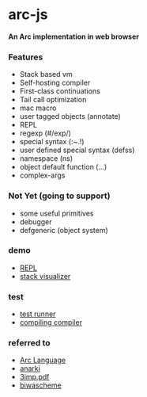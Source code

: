 # arc-js

__An Arc implementation in web browser__

### Features

- Stack based vm
- Self-hosting compiler
- First-class continuations
- Tail call optimization
- mac macro
- user tagged objects (annotate)
- REPL
- regexp (#/exp/)
- special syntax (:~.!)
- user defined special syntax (defss)
- namespace (ns)
- object default function (...)
- complex-args

### Not Yet (going to support)

- some useful primitives
- debugger
- defgeneric (object system)

### demo

- [REPL](http://smihica.com/arc-js/demo/repl.html)
- [stack visualizer](http://smihica.com/arc-js/demo/stack_visualizer.html)

### test

- [test runner](http://smihica.com/arc-js/test/unit.html)
- [compiling compiler](http://smihica.com/arc-js/test/compiling-compiler.html)

### referred to

- [Arc Language](http://arclanguage.github.io/)
- [anarki](https://github.com/arclanguage/anarki)
- [3imp.pdf](http://www.cs.indiana.edu/~dyb/papers/3imp.pdf)
- [biwascheme](http://www.biwascheme.org/)